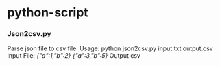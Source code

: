 # python-script

### Json2csv.py
 Parse json file to csv file.
 Usage: python json2csv.py input.txt output.csv
 Input File:
  _{"a":1,"b":2}_
  _{"a":3,"b":5}_
 Output csv
